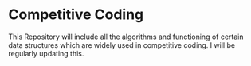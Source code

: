 # Competitive Coding
This Repository will include all the algorithms and functioning of certain data structures which are widely used in competitive coding.
I will be regularly updating this. 
